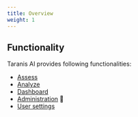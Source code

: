 ```yaml
---
title: Overview
weight: 1
---
```



## Functionality  

Taranis AI provides following functionalities:

- [Assess](/docs/assess)
- [Analyze](/docs/analyze)
- [Dashboard](/docs/dashboard)
- [Administration](/docs/admin) 👤
- [User settings](/docs/settings)
